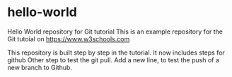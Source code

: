 # hello-world
Hello World repository for Git tutorial
This is an example repository for the Git tutoial on https://www.w3schools.com

This repository is built step by step in the tutorial.
It now includes steps for github
Other step to test the git pull.
Add a new line, to test  the push of a new branch to Github.
